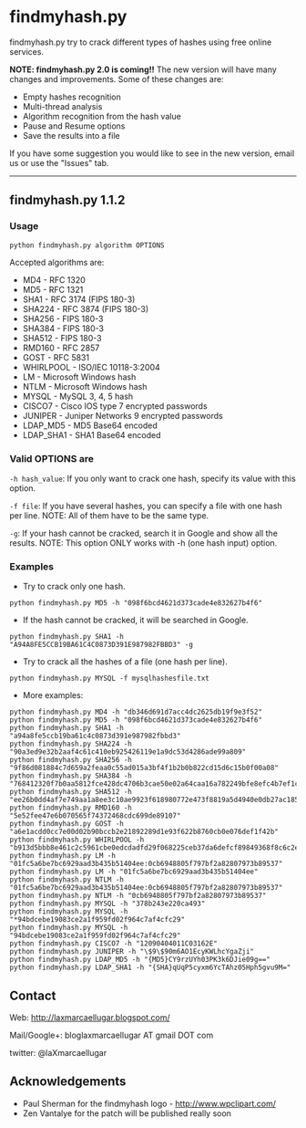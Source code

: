 # findmyhash.py

findmyhash.py try to crack different types of hashes using free online services. 

**NOTE: findmyhash.py 2.0 is coming!!** The new version will have many changes and improvements. Some of these changes are: 
*  Empty hashes recognition 
*  Multi-thread analysis 
*  Algorithm recognition from the hash value 
*  Pause and Resume options 
*  Save the results into a file 

If you have some suggestion you would like to see in the new version, email us or use the "Issues" tab. 

-----------

## findmyhash.py 1.1.2 

### Usage

`python findmyhash.py algorithm OPTIONS`

Accepted algorithms are:
*  MD4 - RFC 1320 
*  MD5 - RFC 1321 
*  SHA1 - RFC 3174 (FIPS 180-3) 
*  SHA224 - RFC 3874 (FIPS 180-3) 
*  SHA256 - FIPS 180-3 
*  SHA384 - FIPS 180-3 
*  SHA512 - FIPS 180-3 
*  RMD160 - RFC 2857 
*  GOST - RFC 5831 
*  WHIRLPOOL - ISO/IEC 10118-3:2004 
*  LM - Microsoft Windows hash 
*  NTLM - Microsoft Windows hash 
*  MYSQL - MySQL 3, 4, 5 hash 
*  CISCO7 - Cisco IOS type 7 encrypted passwords 
*  JUNIPER - Juniper Networks $9$ encrypted passwords 
*  LDAP_MD5 - MD5 Base64 encoded 
*  LDAP_SHA1 - SHA1 Base64 encoded 

### Valid OPTIONS are

`-h hash_value`: If you only want to crack one hash, specify its value with this option. 

`-f file`: If you have several hashes, you can specify a file with one hash per line. 
NOTE: All of them have to be the same type. 

`-g`: If your hash cannot be cracked, search it in Google and show all the results. 
NOTE: This option ONLY works with -h (one hash input) option. 


### Examples
*  Try to crack only one hash. 

`python findmyhash.py MD5 -h "098f6bcd4621d373cade4e832627b4f6"`

*  If the hash cannot be cracked, it will be searched in Google. 

`python findmyhash.py SHA1 -h "A94A8FE5CCB19BA61C4C0873D391E987982FBBD3" -g`

*  Try to crack all the hashes of a file (one hash per line). 

`python findmyhash.py MYSQL -f mysqlhashesfile.txt`

*  More examples: 
```
python findmyhash.py MD4 -h "db346d691d7acc4dc2625db19f9e3f52"
python findmyhash.py MD5 -h "098f6bcd4621d373cade4e832627b4f6"
python findmyhash.py SHA1 -h "a94a8fe5ccb19ba61c4c0873d391e987982fbbd3"
python findmyhash.py SHA224 -h "90a3ed9e32b2aaf4c61c410eb925426119e1a9dc53d4286ade99a809"
python findmyhash.py SHA256 -h "9f86d081884c7d659a2feaa0c55ad015a3bf4f1b2b0b822cd15d6c15b0f00a08"
python findmyhash.py SHA384 -h "768412320f7b0aa5812fce428dc4706b3cae50e02a64caa16a782249bfe8efc4b7ef1ccb126255d196047dfedf17a0a9"
python findmyhash.py SHA512 -h "ee26b0dd4af7e749aa1a8ee3c10ae9923f618980772e473f8819a5d4940e0db27ac185f8a0e1d5f84f88bc887fd67b143732c304cc5fa9ad8e6f57f50028a8ff"
python findmyhash.py RMD160 -h "5e52fee47e6b070565f74372468cdc699de89107"
python findmyhash.py GOST -h "a6e1acdd0cc7e00d02b90bccb2e21892289d1e93f622b8760cb0e076def1f42b"
python findmyhash.py WHIRLPOOL -h "b913d5bbb8e461c2c5961cbe0edcdadfd29f068225ceb37da6defcf89849368f8c6c2eb6a4c4ac75775d032a0ecfdfe8550573062b653fe92fc7b8fb3b7be8d6"
python findmyhash.py LM -h "01fc5a6be7bc6929aad3b435b51404ee:0cb6948805f797bf2a82807973b89537"
python findmyhash.py LM -h "01fc5a6be7bc6929aad3b435b51404ee"
python findmyhash.py NTLM -h "01fc5a6be7bc6929aad3b435b51404ee:0cb6948805f797bf2a82807973b89537"
python findmyhash.py NTLM -h "0cb6948805f797bf2a82807973b89537"
python findmyhash.py MYSQL -h "378b243e220ca493"
python findmyhash.py MYSQL -h "*94bdcebe19083ce2a1f959fd02f964c7af4cfc29"
python findmyhash.py MYSQL -h "94bdcebe19083ce2a1f959fd02f964c7af4cfc29"
python findmyhash.py CISCO7 -h "12090404011C03162E"
python findmyhash.py JUNIPER -h "\$9\$90m6AO1EcyKWLhcYgaZji"
python findmyhash.py LDAP_MD5 -h "{MD5}CY9rzUYh03PK3k6DJie09g=="
python findmyhash.py LDAP_SHA1 -h "{SHA}qUqP5cyxm6YcTAhz05Hph5gvu9M="
```




## Contact

Web: http://laxmarcaellugar.blogspot.com/ 

Mail/Google+: bloglaxmarcaellugar AT gmail DOT com 

twitter: @laXmarcaellugar 


## Acknowledgements
*  Paul Sherman for the findmyhash logo - http://www.wpclipart.com/ 
*  Zen Vantalye for the patch will be published really soon 
